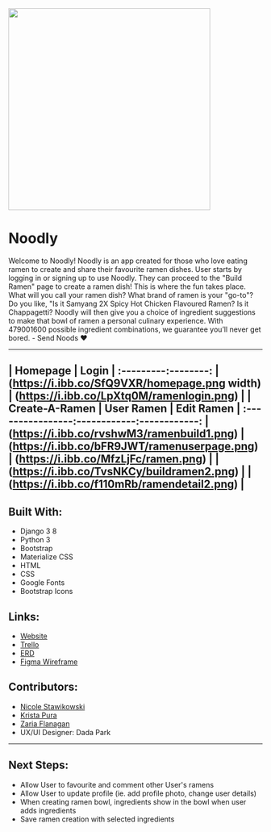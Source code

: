 <img src="https://i.ibb.co/jrdtDVv/ramen-1-1ramenlogo.png" width="400px" style="center">

# Noodly
 Welcome to Noodly! Noodly is an app created for those who love eating ramen to create and share their favourite ramen dishes. User starts by logging in or signing up to use Noodly. They can proceed to the "Build Ramen" page to create a ramen dish! This is where the fun takes place. What will you call your ramen dish? What brand of ramen is your "go-to"? Do you like, "Is it Samyang 2X Spicy Hot Chicken Flavoured Ramen? Is it Chappagetti? Noodly will then give you a choice of ingredient suggestions to make that bowl of ramen a personal culinary experience. With 479001600 possible ingredient combinations, we guarantee you’ll never get bored. - Send Noods :heart:

---
| Homepage | Login |
:---------:--------:
| (https://i.ibb.co/SfQ9VXR/homepage.png width) | (https://i.ibb.co/LpXtq0M/ramenlogin.png) |
| Create-A-Ramen | User Ramen | Edit Ramen |
:----------------:------------:------------:
| (https://i.ibb.co/rvshwM3/ramenbuild1.png) | (https://i.ibb.co/bFR9JWT/ramenuserpage.png) | (https://i.ibb.co/MfzLjFc/ramen.png) |
| (https://i.ibb.co/TvsNKCy/buildramen2.png) | | (https://i.ibb.co/f110mRb/ramendetail2.png) |
---
## Built With:
* Django 3 8
* Python 3
* Bootstrap
* Materialize CSS
* HTML
* CSS
* Google Fonts
* Bootstrap Icons

## Links:
* [Website]()
* [Trello](https://trello.com/b/AEQ94ttS/project3-ramen-builder)
* [ERD](https://lucid.app/lucidchart/9d5a3299-db29-4c7c-ba06-78d56fa717f9/edit?shared=true&referringApp=slack&page=0_0#)
* [Figma Wireframe](https://www.figma.com/file/fmGUytJUrrQbIUrqyloYZ0/Collabathon?node-id=20%3A391)

## Contributors:
* [Nicole Stawikowski](https://github.com/nicole-code)
* [Krista Pura](https://github.com/k-pura)
* [Zaria Flanagan](https://github.com/zarialea)
* UX/UI Designer: Dada Park

---
## Next Steps:
* Allow User to favourite and comment other User's ramens
* Allow User to update profile (ie. add profile photo, change user details)
* When creating ramen bowl, ingredients show in the bowl when user adds ingredients
* Save ramen creation with selected ingredients
